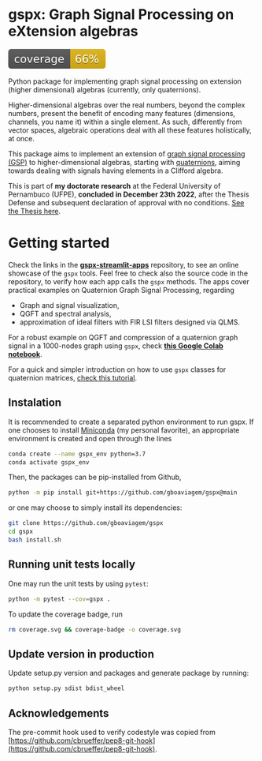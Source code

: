 # gspx: Graph Signal Processing on eXtension algebras
![coverage](./coverage.svg)

Python package for implementing graph signal processing on extension (higher dimensional) algebras (currently, only quaternions).

Higher-dimensional algebras over the real numbers, beyond the complex numbers, present the benefit of encoding many features (dimensions, channels, you name it) within a single element. As such, differently from vector spaces, algebraic operations deal with all these features holistically, at once.

This package aims to implement an extension of [graph signal processing (GSP)](https://arxiv.org/pdf/1712.00468) to higher-dimensional algebras, starting with [quaternions](https://en.wikipedia.org/wiki/Quaternion), aiming towards dealing with signals having elements in a Clifford algebra.

This is part of **my doctorate research** at the Federal University of Pernambuco (UFPE), **concluded in December 23th 2022**, after the Thesis Defense and subsequent declaration of approval with no conditions. [See the Thesis here](https://github.com/gboaviagem/phd-thesis).

# Getting started

Check the links in the **[gspx-streamlit-apps](https://github.com/gboaviagem/gspx-streamlit-apps)** repository, to see an online showcase of the `gspx` tools. Feel free to check also the source code in the repository, to verify how each app calls the `gspx` methods. The apps cover practical examples on Quaternion Graph Signal Processing, regarding

- Graph and signal visualization,
- QGFT and spectral analysis,
- approximation of ideal filters with FIR LSI filters designed via QLMS.

For a robust example on QGFT and compression of a quaternion graph signal in a 1000-nodes graph using `gspx`, check **[this Google Colab notebook](https://colab.research.google.com/drive/1cTOVeRbEDy86hEMXRoLfjy6An7mhtzdB?usp=sharing)**.

For a quick and simpler introduction on how to use `gspx` classes for quaternion matrices, [check this tutorial](./gspx/utils/README.md).

## Instalation

It is recommended to create a separated python environment to run gspx. If one chooses to install [Miniconda](https://docs.conda.io/en/latest/miniconda.html) (my personal favorite), an appropriate environment is created and open through the lines
```sh
conda create --name gspx_env python=3.7
conda activate gspx_env
```

Then, the packages can be pip-installed from Github,

```sh
python -m pip install git+https://github.com/gboaviagem/gspx@main
```

or one may choose to simply install its dependencies:

```sh
git clone https://github.com/gboaviagem/gspx
cd gspx
bash install.sh
```

## Running unit tests locally

One may run the unit tests by using `pytest`:
```sh
python -m pytest --cov=gspx .
```
To update the coverage badge, run
```sh
rm coverage.svg && coverage-badge -o coverage.svg
```

## Update version in production

Update setup.py version and packages and generate package by running:

```sh
python setup.py sdist bdist_wheel
```

## Acknowledgements

The pre-commit hook used to verify codestyle was copied from
[https://github.com/cbrueffer/pep8-git-hook](https://github.com/cbrueffer/pep8-git-hook).
